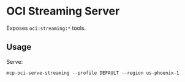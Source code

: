 # OCI Streaming Server

Exposes `oci:streaming:*` tools.

## Usage
Serve:
```
mcp-oci-serve-streaming --profile DEFAULT --region us-phoenix-1
```
